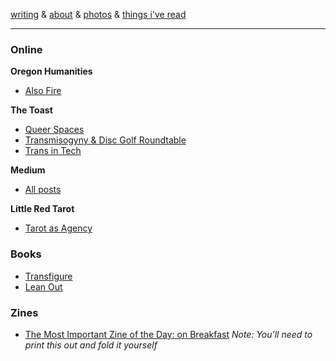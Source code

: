 [writing](index.md) & [about](about.md) & [photos](http://vsco.co/brookshelley/images/1) & [things i've read](books.md)

---
### Online
**Oregon Humanities**
- [Also Fire](http://oregonhumanities.org/rll/beyond-the-margins/also-fire/)

**The Toast**
- [Queer Spaces](http://the-toast.net/2016/04/18/everyone-but-cis-men-creating-better-safe-spaces-for-lgbt-people/)
- [Transmisogyny & Disc Golf Roundtable](http://the-toast.net/2016/01/12/transmisogyny-and-disc-golfing-round-table-a-chat-with-mey-rude-brook-shelley-frances-lee-and-gabby-bellot/)
- [Trans in Tech](http://the-toast.net/2014/02/07/trans-tech-industry/)

**Medium**
- [All posts](https://medium.com/@brookshelley/)

**Little Red Tarot**
- [Tarot as Agency](http://littleredtarot.com/tarot-as-agency-how-reading-tarot-is-a-radical-break-with-my-past/)

### Books
- [Transfigure](http://transfigureproject.com/brook-shelley/)
- [Lean Out](http://www.orbooks.com/catalog/lean-out/)

### Zines
- [The Most Important Zine of the Day: on Breakfast](https://www.dropbox.com/s/voh2uoxdcizl86a/BreakfastZine-3.pdf?dl=0) _Note: You'll need to print this out and fold it yourself_
